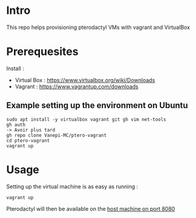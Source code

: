 # Intro

This repo helps provisioning pterodactyl VMs with vagrant and VirtualBox

# Prerequesites

Install :

- Virtual Box : https://www.virtualbox.org/wiki/Downloads
- Vagrant : https://www.vagrantup.com/downloads

## Example setting up the environment on Ubuntu
```shell
sudo apt install -y virtualbox vagrant git gh vim net-tools
gh auth
-> Avoir plus tard
gh repo clone Vanepi-MC/ptero-vagrant
cd ptero-vagrant
vagrant up
```

# Usage

Setting up the virtual machine is as easy as running :

```shell
vagrant up
```

Pterodactyl will then be available on the [host machine on port 8080](http://localhost:8080)